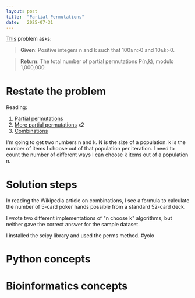 ```yaml
---
layout: post
title:  "Partial Permutations"
date:   2025-07-31
---
```


[This](https://rosalind.info/problems/pper/) problem asks:

> **Given**: Positive integers n and k such that 100≥n>0 and 10≥k>0.

> **Return**: The total number of partial permutations P(n,k), modulo 1,000,000.

<!--Break-->

# Restate the problem
Reading:
1. [Partial permutations](https://rosalind.info/glossary/partial-permutation/)
2. [More partial permutations](https://en.wikipedia.org/wiki/Partial_permutation) x2
3. [Combinations](https://en.wikipedia.org/wiki/Combination)

I'm going to get two numbers n and k. N is the size of a population. k is the number of items I choose out of that population per iteration. I need to count the number of different ways I can choose k items out of a population n.
# Solution steps
In reading the Wikipedia article on combinations, I see a formula to calculate the number of 5-card poker hands possible from a standard 52-card deck.

I wrote two different implementations of "n choose k" algorithms, but neither gave the correct answer for the sample dataset.

I installed the scipy library and used the perms method.
#yolo

# Python concepts

# Bioinformatics concepts


